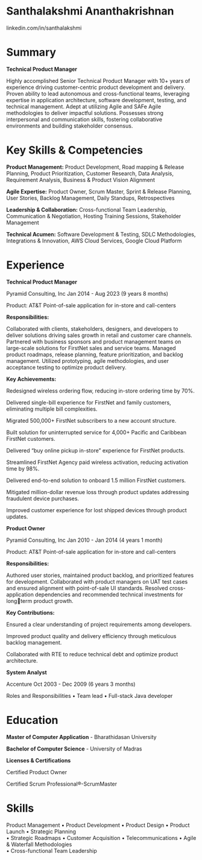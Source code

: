 # Santhalakshmi Ananthakrishnan

linkedin.com/in/santhalakshmi

# Summary


**Technical Product Manager**

Highly accomplished Senior Technical Product Manager with 10+ years of experience driving customer-centric
product development and delivery. Proven ability to lead autonomous and cross-functional teams, leveraging
expertise in application architecture, software development, testing, and technical management. Adept at
utilizing Agile and SAFe Agile methodologies to deliver impactful solutions. Possesses strong interpersonal and
communication skills, fostering collaborative environments and building stakeholder consensus.

# Key Skills & Competencies

**Product Management:** Product Development, Road mapping & Release Planning, Product Prioritization, Customer
Research, Data Analysis, Requirement Analysis, Business & Product Vision Alignment

**Agile Expertise:** Product Owner, Scrum Master, Sprint & Release Planning, User Stories, Backlog Management,
Daily Standups, Retrospectives

**Leadership & Collaboration:** Cross-functional Team Leadership, Communication & Negotiation, Hosting Training
Sessions, Stakeholder Management

**Technical Acumen:** Software Development & Testing, SDLC Methodologies, Integrations & Innovation, AWS
Cloud Services, Google Cloud Platform

# Experience

**Technical Product Manager**

Pyramid Consulting, Inc
Jan 2014 - Aug 2023 (9 years 8 months)

Product: AT&T Point-of-sale application for in-store and call-centers

**Responsibilities:**

Collaborated with clients, stakeholders, designers, and developers to deliver solutions driving
sales growth in retail and customer care channels. Partnered with business sponsors and product
management teams on large-scale solutions for FirstNet sales and service teams. Managed product
roadmaps, release planning, feature prioritization, and backlog management. Utilized prototyping, agile
methodologies, and user acceptance testing to optimize product delivery.

**Key Achievements:**

Redesigned wireless ordering flow, reducing in-store ordering time by 70%.

Delivered single-bill experience for FirstNet and family customers, eliminating multiple bill complexities.

Migrated 500,000+ FirstNet subscribers to a new account structure.

Built solution for uninterrupted service for 4,000+ Pacific and Caribbean FirstNet customers.

Delivered “buy online pickup in-store” experience for FirstNet products.

Streamlined FirstNet Agency paid wireless activation, reducing activation time by 98%.

Delivered end-to-end solution to onboard 1.5 million FirstNet customers.

Mitigated million-dollar revenue loss through product updates addressing fraudulent device purchases.

Improved customer experience for lost shipped devices through product updates.

**Product Owner**

Pyramid Consulting, Inc
Jan 2010 - Jan 2014 (4 years 1 month)

Product: AT&T Point-of-sale application for in-store and call-centers

**Responsibilities:**

Authored user stories, maintained product backlog, and prioritized features for development.
Collaborated with product managers on UAT test cases and ensured alignment with point-of-sale UI
standards. Resolved cross-application dependencies and recommended technical investments for longterm product growth.

**Key Contributions:**

Ensured a clear understanding of project requirements among developers.

Improved product quality and delivery efficiency through meticulous backlog management.

Collaborated with RTE to reduce technical debt and optimize product architecture.

**System Analyst**

Accenture
Oct 2003 - Dec 2009 (6 years 3 months)

Roles and Responsibilities
• Team lead
• Full-stack Java developer

# Education

**Master of Computer Application** - Bharathidasan University

**Bachelor of Computer Science** - University of Madras

**Licenses & Certifications**

Certified Product Owner 

Certified Scrum Professional®-ScrumMaster

# Skills

Product Management   •   Product Development   •   Product Design   •   Product Launch   •   Strategic Planning  
•   Strategic Roadmaps   •   Customer Acquisition   •   Telecommunications   •   Agile & Waterfall Methodologies  
•   Cross-functional Team Leadership

